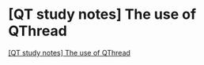 # [QT study notes] The use of QThread
[[QT study notes] The use of QThread](https://aiwithcloud.com/2022/09/15/qt_study_notes_the_use_of_qthread/)